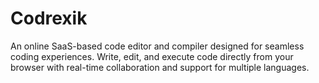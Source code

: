 # Codrexik
An online SaaS-based code editor and compiler designed for seamless coding experiences. Write, edit, and execute code directly from your browser with real-time collaboration and support for multiple languages.
